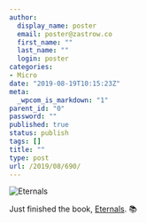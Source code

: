 ```yaml
---
author:
  display_name: poster
  email: poster@zastrow.co
  first_name: ""
  last_name: ""
  login: poster
categories:
- Micro
date: "2019-08-19T10:15:23Z"
meta:
  _wpcom_is_markdown: "1"
parent_id: "0"
password: ""
published: true
status: publish
tags: []
title: ""
type: post
url: /2019/08/690/
---
```

<p><img src="https://i.gr-assets.com/images/S/compressed.photo.goodreads.com/books/1400716940l/47694.jpg" alt="Eternals" /></p>

<p>Just finished the book, <a href="https://www.goodreads.com/review/show/2931624796?utm_medium=api&amp;utm_source=rss">Eternals</a>. 📚</p>
